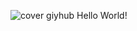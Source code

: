 ![cover giyhub](https://github.com/IvaK-BG/IvaK-BG/assets/132149269/cbb0c04c-6f3c-4496-808e-f7a1ac20c1d6)
Hello World!
